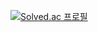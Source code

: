 [![Solved.ac 프로필](http://mazassumnida.wtf/api/v2/generate_badge?boj=sumin5658)](https://solved.ac/sumin5658)

